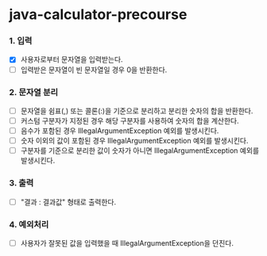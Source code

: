 # java-calculator-precourse

### 1. 입력

- [x] 사용자로부터 문자열을 입력받는다.
- [ ] 입력받은 문자열이 빈 문자열일 경우 0을 반환한다.

### 2. 문자열 분리

- [ ] 문자열을 쉼표(,) 또는 콜론(:)을 기준으로 분리하고 분리한 숫자의 합을 반환한다.
- [ ] 커스텀 구분자가 지정된 경우 해당 구분자를 사용하여 숫자의 합을 계산한다.
- [ ] 음수가 포함된 경우 IllegalArgumentException 예외를 발생시킨다.
- [ ] 숫자 이외의 값이 포함된 경우 IllegalArgumentException 예외를 발생시킨다.
- [ ] 구분자를 기준으로 분리한 값이 숫자가 아니면 IllegalArgumentException 예외를 발생시킨다.

### 3. 출력

- [ ] "결과 : 결과값" 형태로 출력한다.

### 4. 예외처리

- [ ] 사용자가 잘못된 값을 입력했을 때 IllegalArgumentException을 던진다.
